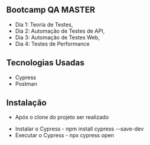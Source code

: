 ## Bootcamp QA MASTER

- Dia 1: Teoria de Testes,
- Dia 2: Automação de Testes de API,
- Dia 3: Automação de Testes Web,
- Dia 4: Testes de Performance

## Tecnologias Usadas

- Cypress
- Postman

## Instalação

* Após o clone do projeto ser realizado

- Instalar o Cypress - npm install cypress --save-dev
- Executar o Cypress - npx cypress open


